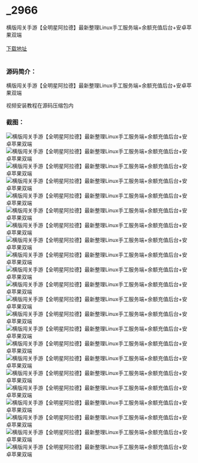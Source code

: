 # _2966
横版闯关手游【全明星阿拉德】最新整理Linux手工服务端+余额充值后台+安卓苹果双端
<br/></br>
[下载地址](https://www.uuid2.com/2966.html "下载地址")
<br/></br>
<h3>源码简介：</h3>
<p>横版闯关手游【全明星阿拉德】最新整理Linux手工服务端+余额充值后台+安卓苹果双端<p>
<p>视频安装教程在源码压缩包内<p>
<h3>截图：</h3>
<img src="https://www.uuid2.com/wp-content/uploads/img/202206/eca2eea746.jpg" alt="横版闯关手游【全明星阿拉德】最新整理Linux手工服务端+余额充值后台+安卓苹果双端"><img src="https://www.uuid2.com/wp-content/uploads/img/202206/148ba50629.jpg" alt="横版闯关手游【全明星阿拉德】最新整理Linux手工服务端+余额充值后台+安卓苹果双端"><img src="https://www.uuid2.com/wp-content/uploads/img/202206/148ba50679.jpg" alt="横版闯关手游【全明星阿拉德】最新整理Linux手工服务端+余额充值后台+安卓苹果双端"><img src="https://www.uuid2.com/wp-content/uploads/img/202206/148ba50745.jpg" alt="横版闯关手游【全明星阿拉德】最新整理Linux手工服务端+余额充值后台+安卓苹果双端"><img src="https://www.uuid2.com/wp-content/uploads/img/202206/148ba50664.jpg" alt="横版闯关手游【全明星阿拉德】最新整理Linux手工服务端+余额充值后台+安卓苹果双端"><img src="https://www.uuid2.com/wp-content/uploads/img/202206/148ba50758.jpg" alt="横版闯关手游【全明星阿拉德】最新整理Linux手工服务端+余额充值后台+安卓苹果双端"><img src="https://www.uuid2.com/wp-content/uploads/img/202206/148ba50668.jpg" alt="横版闯关手游【全明星阿拉德】最新整理Linux手工服务端+余额充值后台+安卓苹果双端"><img src="https://www.uuid2.com/wp-content/uploads/img/202206/148ba50914.jpg" alt="横版闯关手游【全明星阿拉德】最新整理Linux手工服务端+余额充值后台+安卓苹果双端"><img src="https://www.uuid2.com/wp-content/uploads/img/202206/7657937414.jpg" alt="横版闯关手游【全明星阿拉德】最新整理Linux手工服务端+余额充值后台+安卓苹果双端"><img src="https://www.uuid2.com/wp-content/uploads/img/202206/7657937389.jpg" alt="横版闯关手游【全明星阿拉德】最新整理Linux手工服务端+余额充值后台+安卓苹果双端"><img src="https://www.uuid2.com/wp-content/uploads/img/202206/7657937127.jpg" alt="横版闯关手游【全明星阿拉德】最新整理Linux手工服务端+余额充值后台+安卓苹果双端"><img src="https://www.uuid2.com/wp-content/uploads/img/202206/7657937161.jpg" alt="横版闯关手游【全明星阿拉德】最新整理Linux手工服务端+余额充值后台+安卓苹果双端"><img src="https://www.uuid2.com/wp-content/uploads/img/202206/7657937120.jpg" alt="横版闯关手游【全明星阿拉德】最新整理Linux手工服务端+余额充值后台+安卓苹果双端"><img src="https://www.uuid2.com/wp-content/uploads/img/202206/7657937252.jpg" alt="横版闯关手游【全明星阿拉德】最新整理Linux手工服务端+余额充值后台+安卓苹果双端"><img src="https://www.uuid2.com/wp-content/uploads/img/202206/b7bfea1829.jpg" alt="横版闯关手游【全明星阿拉德】最新整理Linux手工服务端+余额充值后台+安卓苹果双端"><img src="https://www.uuid2.com/wp-content/uploads/img/202206/b7bfea1788.jpg" alt="横版闯关手游【全明星阿拉德】最新整理Linux手工服务端+余额充值后台+安卓苹果双端"><img src="https://www.uuid2.com/wp-content/uploads/img/202206/b7bfea1207.jpg" alt="横版闯关手游【全明星阿拉德】最新整理Linux手工服务端+余额充值后台+安卓苹果双端"><img src="https://www.uuid2.com/wp-content/uploads/img/202206/b7bfea1358.jpg" alt="横版闯关手游【全明星阿拉德】最新整理Linux手工服务端+余额充值后台+安卓苹果双端"><img src="https://www.uuid2.com/wp-content/uploads/img/202206/b7bfea1435.jpg" alt="横版闯关手游【全明星阿拉德】最新整理Linux手工服务端+余额充值后台+安卓苹果双端"><img src="https://www.uuid2.com/wp-content/uploads/img/202206/b7bfea1623.jpg" alt="横版闯关手游【全明星阿拉德】最新整理Linux手工服务端+余额充值后台+安卓苹果双端"><img src="https://www.uuid2.com/wp-content/uploads/img/202206/b7bfea1397.jpg" alt="横版闯关手游【全明星阿拉德】最新整理Linux手工服务端+余额充值后台+安卓苹果双端"><img src="https://www.uuid2.com/wp-content/uploads/img/202206/717bb4a264.jpg" alt="横版闯关手游【全明星阿拉德】最新整理Linux手工服务端+余额充值后台+安卓苹果双端">
